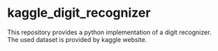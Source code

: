# kaggle_digit_recognizer

This repository provides a python implementation of a digit recognizer.  
The used dataset is provided by kaggle website.
